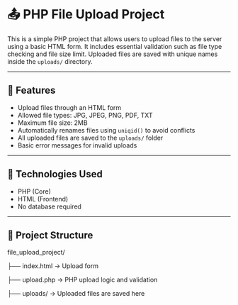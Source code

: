# 📤 PHP File Upload Project

This is a simple PHP project that allows users to upload files to the server using a basic HTML form. It includes essential validation such as file type checking and file size limit. Uploaded files are saved with unique names inside the `uploads/` directory.

---

## 🔧 Features

- Upload files through an HTML form
- Allowed file types: JPG, JPEG, PNG, PDF, TXT
- Maximum file size: 2MB
- Automatically renames files using `uniqid()` to avoid conflicts
- All uploaded files are saved to the `uploads/` folder
- Basic error messages for invalid uploads

---

## 🧰 Technologies Used

- PHP (Core)
- HTML (Frontend)
- No database required

---

## 📁 Project Structure

file_upload_project/

├── index.html → Upload form

├── upload.php → PHP upload logic and validation

├── uploads/ → Uploaded files are saved here
